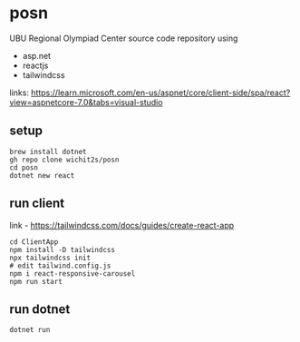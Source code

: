 # posn
UBU Regional Olympiad Center source code repository using 
* asp.net 
* reactjs 
* tailwindcss

links: https://learn.microsoft.com/en-us/aspnet/core/client-side/spa/react?view=aspnetcore-7.0&tabs=visual-studio

## setup

```
brew install dotnet
gh repo clone wichit2s/posn
cd posn
dotnet new react
```

## run client

link - https://tailwindcss.com/docs/guides/create-react-app

```
cd ClientApp
npm install -D tailwindcss
npx tailwindcss init
# edit tailwind.config.js
npm i react-responsive-carousel
npm run start
```

## run dotnet 

```
dotnet run
```